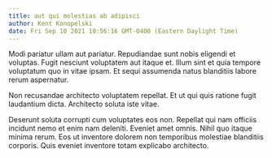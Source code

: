 ```yaml
---
title: aut qui molestias ab adipisci
author: Kent Konopelski
date: Fri Sep 10 2021 10:56:16 GMT-0400 (Eastern Daylight Time)
---
```

Modi pariatur ullam aut pariatur. Repudiandae sunt nobis eligendi et voluptas. Fugit nesciunt voluptatem aut itaque et. Illum sint et quia tempore voluptatum quo in vitae ipsam. Et sequi assumenda natus blanditiis labore rerum aspernatur.

 Non recusandae architecto voluptatem repellat. Et ut qui quis ratione fugit laudantium dicta. Architecto soluta iste vitae.

 Deserunt soluta corrupti cum voluptates eos non. Repellat qui nam officiis incidunt nemo et enim nam deleniti. Eveniet amet omnis. Nihil quo itaque minima rerum. Eos ut inventore dolorem non temporibus molestiae blanditiis corporis. Quis eveniet inventore totam explicabo architecto.